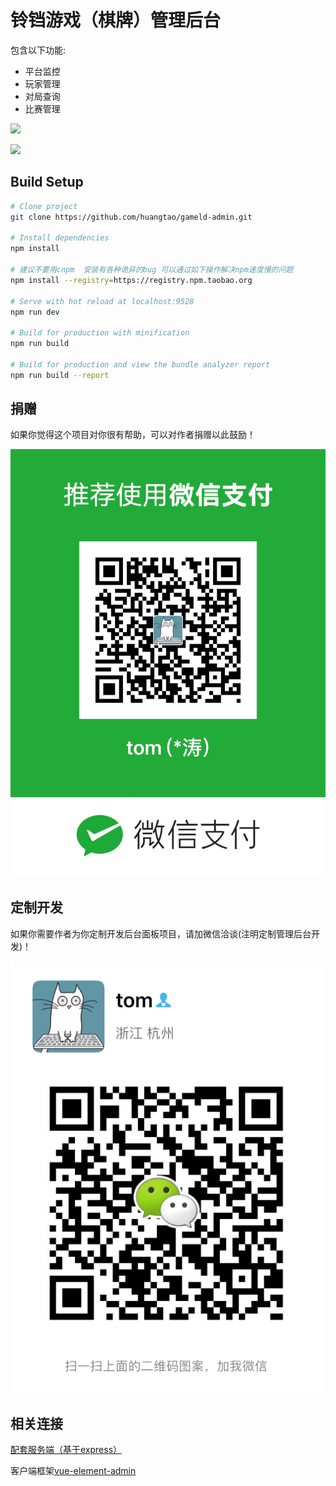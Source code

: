 # 铃铛游戏（棋牌）管理后台

包含以下功能:

- 平台监控
- 玩家管理
- 对局查询
- 比赛管理

<p>
<img width="900" src="https://raw.githubusercontent.com/huangtao/gameld-admin/master/static/sc1.png">
</p>
<p>
<img width="900" src="https://raw.githubusercontent.com/huangtao/gameld-admin/master/static/sc2.png">
</p>

## Build Setup

```bash
# Clone project
git clone https://github.com/huangtao/gameld-admin.git

# Install dependencies
npm install

# 建议不要用cnpm  安装有各种诡异的bug 可以通过如下操作解决npm速度慢的问题
npm install --registry=https://registry.npm.taobao.org

# Serve with hot reload at localhost:9528
npm run dev

# Build for production with minification
npm run build

# Build for production and view the bundle analyzer report
npm run build --report
```

## 捐赠
如果你觉得这个项目对你很有帮助，可以对作者捐赠以此鼓励！

<p>
<img src="https://raw.githubusercontent.com/huangtao/huangtao.github.io/master/img/WechatIMG1.jpeg">
</p>

## 定制开发
如果你需要作者为你定制开发后台面板项目，请加微信洽谈(注明定制管理后台开发)！

<p>
<img src="https://raw.githubusercontent.com/huangtao/huangtao.github.io/master/img/WechatIMG2.png">
</p>


## 相关连接

[配套服务端（基于express）](https://github.com/huangtao/admin-express)

客户端框架[vue-element-admin](https://github.com/PanJiaChen/vue-element-admin)

